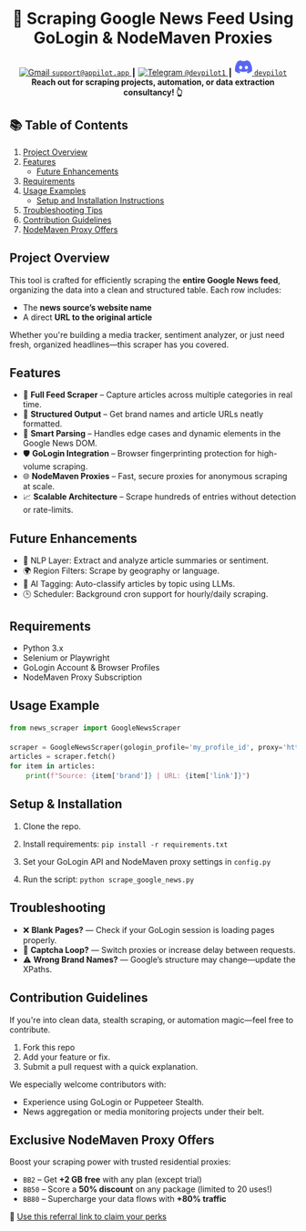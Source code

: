 <h1 align="center">📰 Scraping Google News Feed Using GoLogin & NodeMaven Proxies</h1>


<div align="center">
  <a href="mailto:support@appilot.app">
    <img alt="Gmail" width="30px" src="https://edent.github.io/SuperTinyIcons/images/svg/gmail.svg" />
    <code>support@appilot.app</code>
  </a>
  <span> ┃ </span>

  <a href="https://t.me/devpilot1">
    <img alt="Telegram" width="30px" src="https://edent.github.io/SuperTinyIcons/images/svg/telegram.svg" />
    <code>@devpilot1</code>
  </a>
  <span> ┃ </span>

  <a href="https://discord.gg/J5paBYqgVx">
    <img alt="Discord" width="30px" src="https://github.com/Zeeshanahmad4/RealEstateMate-WhatsApp-Group-Management-Bot/blob/main/discord-icon-svgrepo-com.svg" />
    <code>devpilot</code>
  </a>

<br />
  <strong>Reach out for scraping projects, automation, or data extraction consultancy! 👆</strong>
</div>



## 📚 Table of Contents

1. [Project Overview](#project-overview)
2. [Features](#features)
    - [Future Enhancements](#future-enhancements)
3. [Requirements](#requirements)
4. [Usage Examples](#usage-examples)
   - [Setup and Installation Instructions](#setup-and-installation-instructions)
5. [Troubleshooting Tips](#troubleshooting-tips)
6. [Contribution Guidelines](#contribution-guidelines)
7. [NodeMaven Proxy Offers](#exclusive-nodemaven-proxy-offers)


## Project Overview
This tool is crafted for efficiently scraping the **entire Google News feed**, organizing the data into a clean and structured table. Each row includes:
- The **news source’s website name**
- A direct **URL to the original article**

Whether you're building a media tracker, sentiment analyzer, or just need fresh, organized headlines—this scraper has you covered.

## Features
- 📰 **Full Feed Scraper** – Capture articles across multiple categories in real time.
- 🔎 **Structured Output** – Get brand names and article URLs neatly formatted.
- 🧠 **Smart Parsing** – Handles edge cases and dynamic elements in the Google News DOM.
- 🛡️ **GoLogin Integration** – Browser fingerprinting protection for high-volume scraping.
- 🌐 **NodeMaven Proxies** – Fast, secure proxies for anonymous scraping at scale.
- 📈 **Scalable Architecture** – Scrape hundreds of entries without detection or rate-limits.


## Future Enhancements
- 🧩 NLP Layer: Extract and analyze article summaries or sentiment.
- 🌍 Region Filters: Scrape by geography or language.
- 🧠 AI Tagging: Auto-classify articles by topic using LLMs.
- 🕒 Scheduler: Background cron support for hourly/daily scraping.


## Requirements
- Python 3.x
- Selenium or Playwright
- GoLogin Account & Browser Profiles
- NodeMaven Proxy Subscription


## Usage Example

```python
from news_scraper import GoogleNewsScraper

scraper = GoogleNewsScraper(gologin_profile='my_profile_id', proxy='http://user:pass@proxy')
articles = scraper.fetch()
for item in articles:
    print(f"Source: {item['brand']} | URL: {item['link']}")
```


## Setup & Installation
1. Clone the repo.
2. Install requirements:
```pip install -r requirements.txt```

3. Set your GoLogin API and NodeMaven proxy settings in ```config.py```
4. Run the script:
```python scrape_google_news.py```

## Troubleshooting
- ❌ **Blank Pages?** — Check if your GoLogin session is loading pages properly.
- 🔄 **Captcha Loop?** — Switch proxies or increase delay between requests.
- ⚠️ **Wrong Brand Names?** — Google’s structure may change—update the XPaths.


## Contribution Guidelines
If you're into clean data, stealth scraping, or automation magic—feel free to contribute.
1. Fork this repo
2. Add your feature or fix.
3. Submit a pull request with a quick explanation.

We especially welcome contributors with:
- Experience using GoLogin or Puppeteer Stealth.
- News aggregation or media monitoring projects under their belt.

## Exclusive NodeMaven Proxy Offers
Boost your scraping power with trusted residential proxies:
- ```BB2``` – Get **+2 GB free** with any plan (except trial)
- ```BB50``` – Score a **50% discount** on any package (limited to 20 uses!)
- ```BB80``` – Supercharge your data flows with **+80% traffic**

🎯 [Use this referral link to claim your perks](https://go.nodemaven.com/proxies22)


